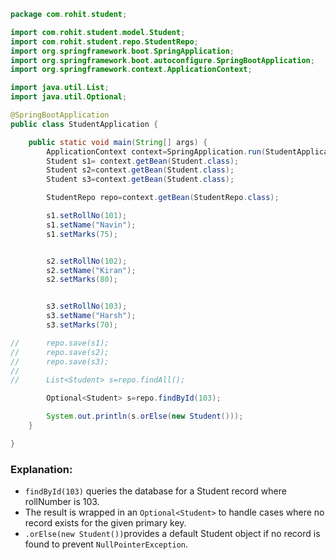 ```java
package com.rohit.student;

import com.rohit.student.model.Student;
import com.rohit.student.repo.StudentRepo;
import org.springframework.boot.SpringApplication;
import org.springframework.boot.autoconfigure.SpringBootApplication;
import org.springframework.context.ApplicationContext;

import java.util.List;
import java.util.Optional;

@SpringBootApplication
public class StudentApplication {

	public static void main(String[] args) {
		ApplicationContext context=SpringApplication.run(StudentApplication.class, args);
		Student s1= context.getBean(Student.class);
		Student s2=context.getBean(Student.class);
		Student s3=context.getBean(Student.class);

		StudentRepo repo=context.getBean(StudentRepo.class);

		s1.setRollNo(101);
		s1.setName("Navin");
		s1.setMarks(75);


		s2.setRollNo(102);
		s2.setName("Kiran");
		s2.setMarks(80);


		s3.setRollNo(103);
		s3.setName("Harsh");
		s3.setMarks(70);

//		repo.save(s1);
//		repo.save(s2);
//		repo.save(s3);
//
//		List<Student> s=repo.findAll();

		Optional<Student> s=repo.findById(103);

		System.out.println(s.orElse(new Student()));
	}

}
```

### Explanation:

- `findById(103)` queries the database for a Student record where rollNumber is 103.
- The result is wrapped in an `Optional<Student>` to handle cases where no record exists for the given primary key.
- `.orElse(new Student())`provides a default Student object if no record is found to prevent `NullPointerException`.
